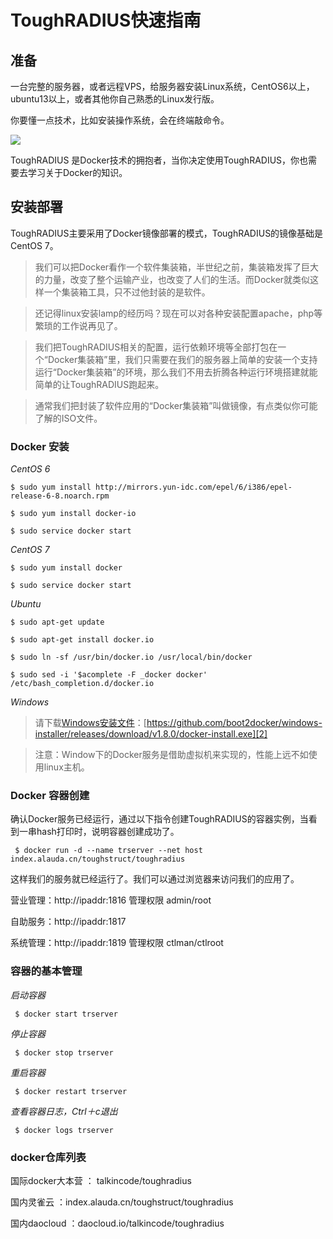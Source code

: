 # ToughRADIUS快速指南

## 准备

一台完整的服务器，或者远程VPS，给服务器安装Linux系统，CentOS6以上，ubuntu13以上，或者其他你自己熟悉的Linux发行版。

你要懂一点技术，比如安装操作系统，会在终端敲命令。

![][image-1]

ToughRADIUS 是Docker技术的拥抱者，当你决定使用ToughRADIUS，你也需要去学习关于Docker的知识。

## 安装部署

ToughRADIUS主要采用了Docker镜像部署的模式，ToughRADIUS的镜像基础是CentOS 7。

> 我们可以把Docker看作一个软件集装箱，半世纪之前，集装箱发挥了巨大的力量，改变了整个运输产业，也改变了人们的生活。而Docker就类似这样一个集装箱工具，只不过他封装的是软件。

> 还记得linux安装lamp的经历吗？现在可以对各种安装配置apache，php等繁琐的工作说再见了。

> 我们把ToughRADIUS相关的配置，运行依赖环境等全部打包在一个“Docker集装箱”里，我们只需要在我们的服务器上简单的安装一个支持运行“Docker集装箱”的环境，那么我们不用去折腾各种运行环境搭建就能简单的让ToughRADIUS跑起来。

> 通常我们把封装了软件应用的“Docker集装箱”叫做镜像，有点类似你可能了解的ISO文件。

### Docker 安装

*CentOS 6*

	$ sudo yum install http://mirrors.yun-idc.com/epel/6/i386/epel-release-6-8.noarch.rpm
	
	$ sudo yum install docker-io
	
	$ sudo service docker start

*CentOS 7*

	$ sudo yum install docker
	
	$ sudo service docker start

*Ubuntu*

	$ sudo apt-get update
	
	$ sudo apt-get install docker.io
	
	$ sudo ln -sf /usr/bin/docker.io /usr/local/bin/docker
	
	$ sudo sed -i '$acomplete -F _docker docker' /etc/bash_completion.d/docker.io

*Windows*

> 请下载[Windows安装文件][1]：[https://github.com/boot2docker/windows-installer/releases/download/v1.8.0/docker-install.exe][2]

> 注意：Window下的Docker服务是借助虚拟机来实现的，性能上远不如使用linux主机。

### Docker 容器创建

确认Docker服务已经运行，通过以下指令创建ToughRADIUS的容器实例，当看到一串hash打印时，说明容器创建成功了。

	 $ docker run -d --name trserver --net host index.alauda.cn/toughstruct/toughradius

这样我们的服务就已经运行了。我们可以通过浏览器来访问我们的应用了。

营业管理：http://ipaddr:1816   管理权限 admin/root

自助服务：http://ipaddr:1817

系统管理：http://ipaddr:1819   管理权限 ctlman/ctlroot

### 容器的基本管理

*启动容器*

	 $ docker start trserver

*停止容器*

	 $ docker stop trserver

*重启容器*

	 $ docker restart trserver

*查看容器日志，Ctrl＋c退出*

	 $ docker logs trserver

### docker仓库列表

国际docker大本营 ： talkincode/toughradius

国内灵雀云 ：index.alauda.cn/toughstruct/toughradius

国内daocloud ：daocloud.io/talkincode/toughradius

[1]:	https://github.com/boot2docker/windows-installer/releases/download/v1.8.0/docker-install.exe
[2]:	https://github.com/boot2docker/windows-installer/releases/download/v1.8.0/docker-install.exe

[image-1]:	../imgs/docker.png